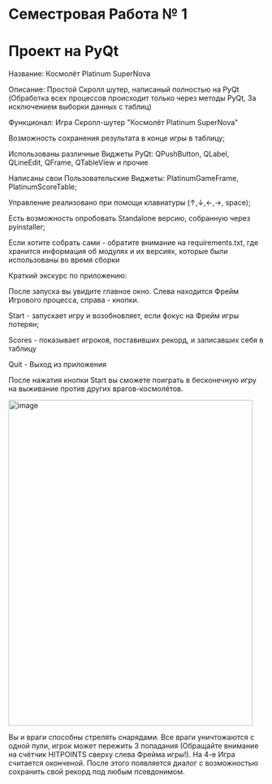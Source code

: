 # Семестровая Работа № 1
# Проект на PyQt
Название: Космолёт Platinum SuperNova

Описание: Простой Скролл шутер, написаный полностью на PyQt (Обработка всех процессов происходит только через методы PyQt, За исключением выборки данных с таблиц)

Функционал:
  Игра Скролл-шутер "Космолёт Platinum SuperNova"
  
  Возможность сохранения результата в конце игры в таблицу;
  
  Использованы различные Виджеты PyQt: QPushButton, QLabel, QLineEdit, QFrame, QTableView и прочие
  
  Написаны свои Пользовательские Виджеты: PlatinumGameFrame, PlatinumScoreTable;
  
  Управление реализовано при помощи клавиатуры (↑,↓,←,→, space);
  
  Есть возможность опробовать Standalone версию, собранную через pyinstaller;
  
Если хотите собрать сами - обратите внимание на requirements.txt, где хранится информация об модулях и их версиях, 
которые были использованы во время сборки

Краткий экскурс по приложению:

После запуска вы увидите главное окно. Слева находится Фрейм Игрового процесса, справа - кнопки.

Start - запускает игру и возобновляет, если фокус на Фрейм игры потерян;

Scores - показывает игроков, поставивших рекорд, и записавших себя в таблицу

Quit - Выход из приложения

После нажатия кнопки Start вы сможете поиграть в бесконечную игру на выживание против других врагов-космолётов.

<img width="481" height="642" alt="image" src="https://github.com/user-attachments/assets/d178c467-04c5-434e-9b0e-fa9de34d364d" />

Вы и враги способны стрелять снарядами. Все враги уничтожаются с одной пули, игрок может пережить 3 попадания (Обращайте внимание на счётчик HITPOINTS сверху слева Фрейма игры!). На 4-е Игра считается оконченой.
После этого появляется диалог с возможностью сохранить свой рекорд под любым псевдонимом.
